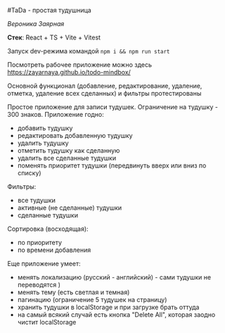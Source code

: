 #TaDa - простая тудушница

_Вероника Заярная_

**Стек**: React + TS + Vite + Vitest

Запуск dev-режима командой `npm i && npm run start`

Посмотреть рабочее приложение можно здесь https://zayarnaya.github.io/todo-mindbox/

Основной функционал (добавление, редактирование, удаление, отметка, удаление всех сделанных) и фильтры протестированы

Простое приложение для записи тудушек. Ограничение на тудушку - 300 знаков. Приложение годно:

- добавить тудушку
- редактировать добавленную тудушку
- удалить тудушку
- отметить тудушку как сделанную
- удалить все сделанные тудушки
- поменять приоритет тудушки (передвинуть вверх или вниз по списку)

Фильтры:

- все тудушки
- активные (не сделанные) тудушки
- сделанные тудушки

Сортировка (восходящая):

- по приоритету
- по времени добавления

Еще приложение умеет:

- менять локализацию (русский - английский) - сами тудушки не переводятся )
- менять тему (есть светлая и темная)
- пагинацию (ограничение 5 тудушек на страницу)
- хранить тудушки в localStorage и при загрузке брать оттуда
- на самый всякий случай есть кнопка "Delete All", которая заодно чистит localStorage
